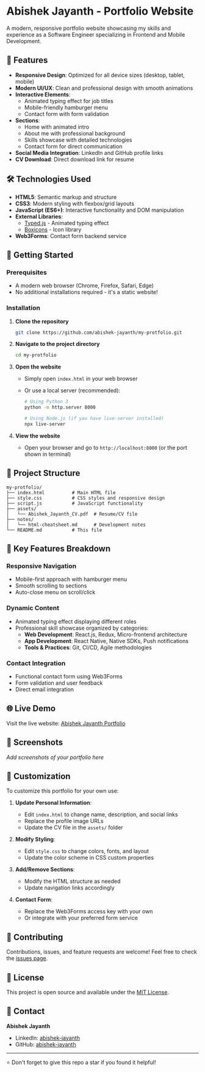 # Abishek Jayanth - Portfolio Website

A modern, responsive portfolio website showcasing my skills and experience as a Software Engineer specializing in Frontend and Mobile Development.

## 🌟 Features

- **Responsive Design**: Optimized for all device sizes (desktop, tablet, mobile)
- **Modern UI/UX**: Clean and professional design with smooth animations
- **Interactive Elements**:
  - Animated typing effect for job titles
  - Mobile-friendly hamburger menu
  - Contact form with form validation
- **Sections**:
  - Home with animated intro
  - About me with professional background
  - Skills showcase with detailed technologies
  - Contact form for direct communication
- **Social Media Integration**: LinkedIn and GitHub profile links
- **CV Download**: Direct download link for resume

## 🛠️ Technologies Used

- **HTML5**: Semantic markup and structure
- **CSS3**: Modern styling with flexbox/grid layouts
- **JavaScript (ES6+)**: Interactive functionality and DOM manipulation
- **External Libraries**:
  - [Typed.js](https://github.com/mattboldt/typed.js/) - Animated typing effect
  - [Boxicons](https://boxicons.com/) - Icon library
- **Web3Forms**: Contact form backend service

## 🚀 Getting Started

### Prerequisites

- A modern web browser (Chrome, Firefox, Safari, Edge)
- No additional installations required - it's a static website!

### Installation

1. **Clone the repository**

   ```bash
   git clone https://github.com/abishek-jayanth/my-protfolio.git
   ```

2. **Navigate to the project directory**

   ```bash
   cd my-protfolio
   ```

3. **Open the website**

   - Simply open `index.html` in your web browser
   - Or use a local server (recommended):

     ```bash
     # Using Python 3
     python -m http.server 8000

     # Using Node.js (if you have live-server installed)
     npx live-server
     ```

4. **View the website**
   - Open your browser and go to `http://localhost:8000` (or the port shown in terminal)

## 📁 Project Structure

```
my-protfolio/
├── index.html          # Main HTML file
├── style.css           # CSS styles and responsive design
├── script.js           # JavaScript functionality
├── assets/
│   └── Abishek_Jayanth_CV.pdf  # Resume/CV file
├── notes/
│   └── html-cheatsheet.md      # Development notes
└── README.md           # This file
```

## 🎨 Key Features Breakdown

### Responsive Navigation

- Mobile-first approach with hamburger menu
- Smooth scrolling to sections
- Auto-close menu on scroll/click

### Dynamic Content

- Animated typing effect displaying different roles
- Professional skill showcase organized by categories:
  - **Web Development**: React.js, Redux, Micro-frontend architecture
  - **App Development**: React Native, Native SDKs, Push notifications
  - **Tools & Practices**: Git, CI/CD, Agile methodologies

### Contact Integration

- Functional contact form using Web3Forms
- Form validation and user feedback
- Direct email integration

## 🌐 Live Demo

Visit the live website: [Abishek Jayanth Portfolio](https://your-portfolio-url.com)

## 📱 Screenshots

_Add screenshots of your portfolio here_

## 🔧 Customization

To customize this portfolio for your own use:

1. **Update Personal Information**:

   - Edit `index.html` to change name, description, and social links
   - Replace the profile image URLs
   - Update the CV file in the `assets/` folder

2. **Modify Styling**:

   - Edit `style.css` to change colors, fonts, and layout
   - Update the color scheme in CSS custom properties

3. **Add/Remove Sections**:

   - Modify the HTML structure as needed
   - Update navigation links accordingly

4. **Contact Form**:
   - Replace the Web3Forms access key with your own
   - Or integrate with your preferred form service

## 🤝 Contributing

Contributions, issues, and feature requests are welcome! Feel free to check the [issues page](https://github.com/abishek-jayanth/my-protfolio/issues).

## 📄 License

This project is open source and available under the [MIT License](LICENSE).

## 📧 Contact

**Abishek Jayanth**

- LinkedIn: [abishek-jayanth](https://www.linkedin.com/in/abishek-jayanth/)
- GitHub: [abishek-jayanth](https://github.com/abishek-jayanth)

---

⭐ Don't forget to give this repo a star if you found it helpful!
